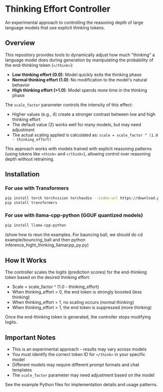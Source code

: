 # Thinking Effort Controller

An experimental approach to controlling the reasoning depth of large language models that use explicit thinking tokens.

## Overview

This repository provides tools to dynamically adjust how much "thinking" a language model does during generation by manipulating the probability of the end-thinking token (`</think>`):

- **Low thinking effort (0.0)**: Model quickly exits the thinking phase
- **Normal thinking effort (1.0)**: No modification to the model's natural behavior
- **High thinking effort (>1.0)**: Model spends more time in the thinking phase

The `scale_factor` parameter controls the intensity of this effect:
- Higher values (e.g., 4) create a stronger contrast between low and high thinking effort
- The default value (2) works well for many models, but may need adjustment
- The actual scaling applied is calculated as: `scale = scale_factor ^ (1.0 - thinking_effort)`

This approach works with models trained with explicit reasoning patterns (using tokens like `<think>` and `</think>`), allowing control over reasoning depth without retraining.

## Installation

### For use with Transformers

```bash
pip install torch torchvision torchaudio --index-url https://download.pytorch.org/whl/cu124
pip install transformers
```

### For use with llama-cpp-python (GGUF quantized models)

```bash
pip install llama-cpp-python
```

(show how to reun the examples. For bauncing ball, we should do cd example/bouncing_ball   and then python inference_hight_thinking_llamacpp_py.py)

## How It Works

The controller scales the logits (prediction scores) for the end-thinking token based on the desired thinking effort:

- Scale = scale_factor ^ (1.0 - thinking_effort)
- When thinking_effort = 0, the end token is strongly boosted (less thinking)
- When thinking_effort = 1, no scaling occurs (normal thinking)
- When thinking_effort > 1, the end token is suppressed (more thinking)

Once the end-thinking token is generated, the controller stops modifying logits.

## Important Notes

- This is an experimental approach - results may vary across models
- You must identify the correct token ID for `</think>` in your specific model
- Different models may require different prompt formats and chat templates
- The `scale_factor` parameter may need adjustment based on the model

See the example Python files for implementation details and usage patterns.